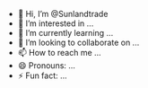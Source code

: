- 👋 Hi, I’m @Sunlandtrade
- 👀 I’m interested in ...
- 🌱 I’m currently learning ...
- 💞️ I’m looking to collaborate on ...
- 📫 How to reach me ...
- 😄 Pronouns: ...
- ⚡ Fun fact: ...

<!---
Sunlandtrade/Sunlandtrade is a ✨ special ✨ repository because its `README.md` (this file) appears on your GitHub profile.
You can click the Preview link to take a look at your changes.
--->
